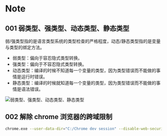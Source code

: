 # Note

## 001 弱类型、强类型、动态类型、静态类型

弱/强类型指的是语言类型系统的类型检查的严格程度，动态/静态类型指的是变量与类型的绑定方法。

- 弱类型：偏向于容忍隐式类型转换。
- 强类型：偏向于不容忍隐式类型转换。
- 动态类型：编译的时候不知道每一个变量的类型，因为类型错误而不能做的事情是运行时错误。
- 静态类型：编译的时候就知道每一个变量的类型，因为类型错误而不能做的事情是语法错误。

![弱类型、强类型、动态类型、静态类型](https://cdn.jsdelivr.net/gh/chanshiyucx/yoi/2019/语言类型.jpg)

## 002 解除 chrome 浏览器的跨域限制

```bash
chrome.exe --user-data-dir="C:/Chrome dev session" --disable-web-security
```
